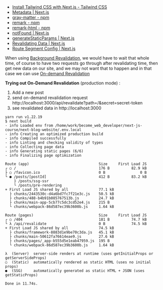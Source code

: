 - [Install Tailwind CSS with Next.js - Tailwind CSS](https://tailwindcss.com/docs/guides/nextjs)
- [Metadata | Next.js](https://nextjs.org/docs/app/building-your-application/optimizing/metadata)
- [gray-matter - npm](https://www.npmjs.com/package/gray-matter)
- [remark - npm](https://www.npmjs.com/package/remark)
- [remark-html - npm](https://www.npmjs.com/package/remark-html)
- [notFound | Next.js](https://nextjs.org/docs/app/api-reference/functions/not-found)
- [generateStaticParams | Next.js](https://nextjs.org/docs/app/api-reference/functions/generate-static-params)
- [Revalidating Data | Next.js](https://nextjs.org/docs/app/building-your-application/data-fetching/revalidating)
- [Route Segment Config | Next.js](https://nextjs.org/docs/app/api-reference/file-conventions/route-segment-config)

When using [Background Revalidation](https://nextjs.org/docs/app/building-your-application/data-fetching/revalidating#background-revalidation), we would have to wait that whole time, of course to have two requests go through after revalidating time, then get new data on our site, and  we may not  want that to happen and in that case we can use [On-demand Revalidation](https://nextjs.org/docs/app/building-your-application/data-fetching/revalidating#on-demand-revalidation)



**Trying out On-Demand Revalidation** (production mode) :

1. Add a new post
2. send on-demand revalidation request http://localhost:3000/api/revalidate?path=/&secret=secret-token
3. see revalidated data in http://localhost:3000



```shell
yarn run v1.22.19
$ next build
- info Loaded env from /home/work/become_web_developer/next-js-course/next-blog-website/.env.local
- info Creating an optimized production build  
- info Compiled successfully
- info Linting and checking validity of types  
- info Collecting page data  
- info Generating static pages (6/6)
- info Finalizing page optimization  

Route (app)                                Size     First Load JS
┌ ○ /                                      176 B          82.9 kB
├ ○ /favicon.ico                           0 B                0 B
└ ● /posts/[postId]                        412 B          83.2 kB
    ├ /posts/ssg-ssr
    └ /posts/pre-rendering
+ First Load JS shared by all              77.1 kB
  ├ chunks/2443530c-d4a6bd7fc7f21e3c.js    50.5 kB
  ├ chunks/488-b4b91b085767513b.js         24.7 kB
  ├ chunks/main-app-5cb77c5dc3cd52e4.js    215 B
  └ chunks/webpack-86d587ec39b3600b.js     1.64 kB

Route (pages)                              Size     First Load JS
┌ ○ /404                                   181 B          74.7 kB
└ λ /api/revalidate                        0 B            74.5 kB
+ First Load JS shared by all              74.5 kB
  ├ chunks/framework-8883d1e9be70c3da.js   45.1 kB
  ├ chunks/main-50612fa76614eae9.js        27.6 kB
  ├ chunks/pages/_app-b555d5e1eab47959.js  195 B
  └ chunks/webpack-86d587ec39b3600b.js     1.64 kB

λ  (Server)  server-side renders at runtime (uses getInitialProps or getServerSideProps)
○  (Static)  automatically rendered as static HTML (uses no initial props)
●  (SSG)     automatically generated as static HTML + JSON (uses getStaticProps)

Done in 11.74s.
```

